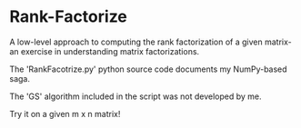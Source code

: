 # Rank-Factorize
A low-level approach to computing the rank factorization of a given matrix- an exercise in understanding matrix factorizations.

The 'RankFacotrize.py' python source code documents my NumPy-based saga.

The 'GS' algorithm included in the script was not developed by me.

Try it on a given m x n matrix!

